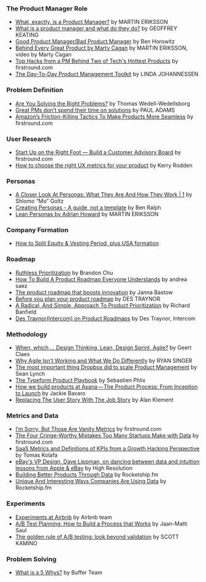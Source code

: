 
### The Product Manager Role
- [What, exactly, is a Product Manager?](https://bit.ly/2K7pCuF) by MARTIN ERIKSSON
- [What is a product manager and what do they do?](https://bit.ly/2YITW2n) by GEOFFREY KEATING 
- [Good Product Manager/Bad Product Manager](https://bit.ly/2uR0dha) by Ben Horowitz
- [Behind Every Great Product by Marty Cagan](https://bit.ly/2xbKx8Q) by  MARTIN ERIKSSON, video by Marty Cagan
- [Top Hacks from a PM Behind Two of Tech's Hottest Products](https://bit.ly/2UdMBcz) by firstround.com
- [The Day-To-Day Product Management Toolkit](https://bit.ly/2ODONnP) by LINDA JOHANNESSEN

### Problem Definition
- [Are You Solving the Right Problems?](https://bit.ly/2inexDI) by Thomas Wedell-Wedellsborg
- [Great PMs don’t spend their time on solutions](https://bit.ly/2Uc8oRW) by PAUL ADAMS
- [Amazon’s Friction-Killing Tactics To Make Products More Seamless](https://bit.ly/2GocqyF) by firstround.com

### User Research
- [Start Up on the Right Foot — Build a Customer Advisory Board](https://bit.ly/2K6HSoG) by firstround.com
- [How to choose the right UX metrics for your product](https://bit.ly/1Ntnytj) by Kerry Rodden

### Personas
- [A Closer Look At Personas: What They Are And How They Work | 1](https://bit.ly/1STWdln) by Shlomo “Mo” Goltz
- [Creating Personas - A guide, not a template](https://bit.ly/2OGoLjJ) by Ben Ralph
- [Lean Personas by Adrian Howard](https://bit.ly/2UnAY1X) by MARTIN ERIKSSON

### Company Formation
- [How to Split Equity & Vesting Period, plus USA formation](http://aynuriev.com/how-to-register-company-usa/)

### Roadmap
- [Ruthless Prioritization](https://bit.ly/2HIcsix) by Brandon Chu
- [How To Build A Product Roadmap Everyone Understands](https://bit.ly/2FOYCeK) by andrea saez
- [The product roadmap that boosts innovation](https://bit.ly/2Va9PNi) by Janna Bastow  
- [Before you plan your product roadmap](https://bit.ly/2UpFCfY) by DES TRAYNOR
- [A Radical, And Simple, Approach To Product Prioritization](https://bit.ly/2GpHeNx) by Richard Banfield
- [Des Traynor(Intercom) on Product Roadmaps](https://bit.ly/2sPypZU) by Des Traynor, Intercom

### Methodology
- [When, which … Design Thinking, Lean, Design Sprint, Agile?](https://bit.ly/2xF1GZj) by Geert Claes
- [Why Agile Isn’t Working and What We Do Differently](https://m.signalvnoise.com/running-in-circles-aae73d79ce19) by RYAN SINGER
- [The most important thing Dropbox did to scale Product Management](https://medium.com/@slynch/the-most-important-thing-dropbox-did-to-scale-product-management-fed90e30697e) by Sean Lynch
- [The Typeform Product Playbook](https://productcoalition.com/the-typeform-product-playbook-49e1a5cc3a08) by Sebastien Phlix 
- [How we build products at Asana — The Product Process: From Inception to Launch](https://medium.com/@jackiebo/how-we-build-products-at-asana-the-product-process-from-inception-to-launch-c5cce9adf776) by Jackie Bavaro
- [Replacing The User Story With The Job Story](https://jtbd.info/replacing-the-user-story-with-the-job-story-af7cdee10c27) by Alan Klement

### Metrics and Data
- [I’m Sorry, But Those Are Vanity Metrics](https://bit.ly/2UhI8WA) by firstround.com
- [The Four Cringe-Worthy Mistakes Too Many Startups Make with Data](https://bit.ly/2UkfP92) by firstround.com
- [SaaS Metrics and Definitions of KPIs from a Growth Hacking Perspective](https://bit.ly/2U9d37j) by Tomas Kolafa
- [eBay's VP Design, Dave Lippman, on dancing between data and intuition lessons from Apple & eBay](https://bit.ly/2CPIKYt) by High Resolution
- [Building Better Products Through Data](https://bit.ly/2UbCZPC) by Rocketship.fm
- [Unique And Interesting Ways Companies Are Using Data](https://bit.ly/2FTIQk0) by Rocketship.fm

### Experiments
- [Experiments at Airbnb](https://bit.ly/2yElw6f) by Airbnb team 
- [A/B Test Planning: How to Build a Process that Works](https://bit.ly/2pZ28LZ) by Jaan-Matti Saul
- [The golden rule of A/B testing: look beyond validation](https://bit.ly/2uBCejL) by SCOTT KAMINO

### Problem Solving
- [What is a 5 Whys?](https://stories.buffer.com/what-is-a-5-whys-9b22564a94ed) by Buffer Team
